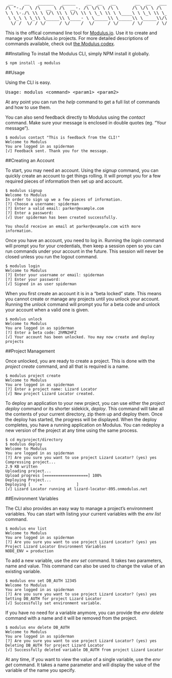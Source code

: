<pre>
 __    __   ______   _____    __  __   __       __  __   ______
/\ "-./  \ /\  __ \ /\  __-. /\ \/\ \ /\ \     /\ \/\ \ /\  ___\
\ \ \-./\ \\ \ \/\ \\ \ \/\ \\ \ \_\ \\ \ \____\ \ \_\ \\ \___  \
 \ \_\ \ \_\\ \_____\\ \____- \ \_____\\ \_____\\ \_____\\/\_____\
  \/_/  \/_/ \/_____/ \/____/  \/_____/ \/_____/ \/_____/ \/_____/
</pre>
      
This is the offical command line tool for <a href="https://modulus.io/" target="_blank">Modulus.io</a>. Use it to create and manage your Modulus.io projects. For more detailed descriptions of commands available, check out <a href="https://modulus.io/codex/cli/reference" target="_blank">the Modulus codex</a>.

##Installing
To install the Modulus CLI, simply NPM install it globally.

    $ npm install -g modulus

##Usage

Using the CLI is easy.

<pre>
Usage: modulus &lt;command&gt; &lt;param1&gt; &lt;param2&gt;
</pre>

At any point you can run the *help* command to get a full list of commands and how to use them.

You can also send feedback directly to Modulus using the *contact* command. Make sure your message is enclosed in double quotes (eg. “Your message”).

    $ modulus contact "This is feedback from the CLI!"
    Welcome to Modulus
    You are logged in as spiderman
    [√] Feedback sent. Thank you for the message.

##Creating an Account

To start, you may need an account. Using the *signup* command, you can quickly create an account to get things rolling. It will prompt you for a few required pieces of information then set up and account.

    $ modulus signup
    Welcome to Modulus
    In order to sign up we a few pieces of information.
    [?] Choose a username: spiderman
    [?] Enter a valid email: parker@example.com
    [?] Enter a password:
    [√] User spiderman has been created successfully.

    You should receive an email at parker@example.com with more information.

Once you have an account, you need to log in. Running the *login* command will prompt you for your credentials, then keep a session open so you can run commands under your account in the future. This session will never be closed unless you run the logout command.

    $ modulus login
    Welcome to Modulus
    [?] Enter your username or email: spiderman
    [?] Enter your password:
    [√] Signed in as user spiderman

When you first create an account it is in a “beta locked” state. This means you cannot create or manage any projects until you unlock your account. Running the *unlock* command will prompt you for a beta code and unlock your account when a valid one is given.

    $ modulus unlock
    Welcome to Modulus
    You are logged in as spiderman
    [?] Enter a beta code: 2hMN2HFZ
    [√] Your account has been unlocked. You may now create and deploy projects

##Project Management

Once unlocked, you are ready to create a project. This is done with the *project create* command, and all that is required is a name.

    $ modulus project create
    Welcome to Modulus
    You are logged in as spiderman
    [?] Enter a project name: Lizard Locator
    [√] New project Lizard Locator created.

To deploy an application to your new project, you can use either the *project deploy* command or its shorter sidekick, *deploy*. This command will take all the contents of your current directory, zip them up and deploy them. Once the deploy has started, the progress will be displayed. When the deploy completes, you have a running application on Modulus. You can redeploy a new version of the project at any time using the same process.

    $ cd my/project/directory
    $ modulus deploy
    Welcome to Modulus
    You are logged in as spiderman
    [?] Are you sure you want to use project Lizard Locator? (yes) yes
    Compressing project...
    2.9 KB written
    Uploading project...
    Upload progress [===================] 100%
    Deploying Project...
    Deploying [    =               ]
    [√] Lizard Locator running at lizard-locator-895.onmodulus.net

##Environment Variables

The CLI also provides an easy way to manage a project’s environment variables. You can start with listing your current variables with the *env list* command.

    $ modulus env list
    Welcome to Modulus
    You are logged in as spiderman
    [?] Are you sure you want to use project Lizard Locator? (yes) yes
    Project Lizard Locator Environment Variables
    NODE_ENV = production

To add a new variable, use the *env set* command. It takes two parameters, name and value. This command can also be used to change the value of an existing variable.

    $ modulus env set DB_AUTH 12345
    Welcome to Modulus
    You are logged in as spiderman
    [?] Are you sure you want to use project Lizard Locator? (yes) yes
    Setting DB_AUTH for project Lizard Locator
    [√] Successfully set environment variable.

If you have no need for a variable anymore, you can provide the *env delete* command with a name and it will be removed from the project.

    $ modulus env delete DB_AUTH
    Welcome to Modulus
    You are logged in as spiderman
    [?] Are you sure you want to use project Lizard Locator? (yes) yes
    Deleting DB_AUTH for project Lizard Locator
    [√] Successfully deleted variable DB_AUTH from project Lizard Locator

At any time, if you want to view the value of a single variable, use the *env get* command. It takes a name parameter and will display the value of the variable of the name you specify.
